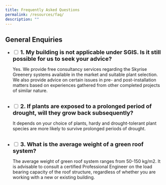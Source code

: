 ```yaml
---
title: Frequently Asked Questions
permalink: /resources/faq/
description: ""
---
```

## General Enquiries
<ul class="jekyllcodex_accordion">
<li>
    <input id="accordion1" type="checkbox">
    <label for="accordion1"><font size="4"><b>
			1.	My building is not applicable under SGIS. Is it still possible for us to seek your advice?</b></font>
</label>
    <div>
      <p>Yes. We provide free consultancy services regarding the Skyrise Greenery systems available in the market and suitable plant selection. We also provide advice on certain issues in pre- and post-installation matters based on experiences gathered from other completed projects of similar nature.</p><br>
         </div>
</li>
<li>
    <input id="accordion2" type="checkbox">
    <label for="accordion2"><font size="4"><b>
		2.	If plants are exposed to a prolonged period of drought, will they grow back subsequently?</b></font>
</label>
    <div>
      <p>It depends on your choice of plants, hardy and drought-tolerant plant species are more likely to survive prolonged periods of drought.</p><br>
         </div>
</li>
	<li>
    <input id="accordion3" type="checkbox">
    <label for="accordion3"><font size="4"><b>    
		3.	What is the average weight of a green roof system?
</b></font><font color="green">
</font></label>
    <div>
      <p>The average weight of green roof system ranges from 50-150 kg/m2. It is advisable to consult a certified Professional Engineer on the load bearing capacity of the roof structure, regardless of whether you are working with a new or existing building.</p><br>
         </div>
</li>
</ul>